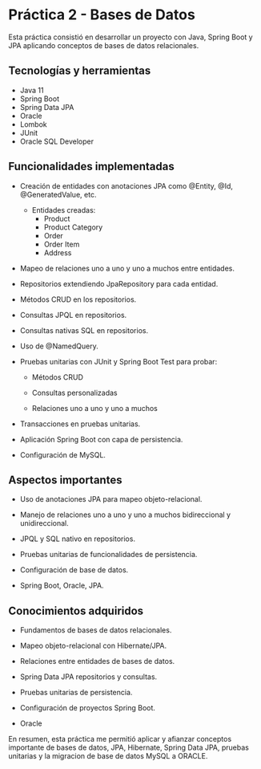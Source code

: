 # Práctica 2 - Bases de Datos

Esta práctica consistió en desarrollar un proyecto con Java, Spring Boot y JPA aplicando conceptos de bases de datos relacionales.

## Tecnologías y herramientas

- Java 11
- Spring Boot
- Spring Data JPA
- Oracle
- Lombok
- JUnit
- Oracle SQL Developer

## Funcionalidades implementadas

- Creación de entidades con anotaciones JPA como @Entity, @Id, @GeneratedValue, etc.
    - Entidades creadas:
        - Product
        - Product Category
        - Order
        - Order Item
        - Address

- Mapeo de relaciones uno a uno y uno a muchos entre entidades.

- Repositorios extendiendo JpaRepository para cada entidad.

- Métodos CRUD en los repositorios.

- Consultas JPQL en repositorios.

- Consultas nativas SQL en repositorios.

- Uso de @NamedQuery.

- Pruebas unitarias con JUnit y Spring Boot Test para probar:

    - Métodos CRUD

    - Consultas personalizadas

    - Relaciones uno a uno y uno a muchos

- Transacciones en pruebas unitarias.

- Aplicación Spring Boot con capa de persistencia.

- Configuración de MySQL.

## Aspectos importantes

- Uso de anotaciones JPA para mapeo objeto-relacional.

- Manejo de relaciones uno a uno y uno a muchos bidireccional y unidireccional.

- JPQL y SQL nativo en repositorios.

- Pruebas unitarias de funcionalidades de persistencia.

- Configuración de base de datos.

- Spring Boot, Oracle, JPA.

## Conocimientos adquiridos

- Fundamentos de bases de datos relacionales.

- Mapeo objeto-relacional con Hibernate/JPA.

- Relaciones entre entidades de bases de datos.

- Spring Data JPA repositorios y consultas.

- Pruebas unitarias de persistencia.

- Configuración de proyectos Spring Boot.

- Oracle

En resumen, esta práctica me permitió aplicar y afianzar conceptos importante de bases de datos, JPA, Hibernate, Spring Data JPA, pruebas unitarias y la migracion de base de datos MySQL a ORACLE.